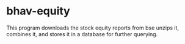 # bhav-equity
This program downloads the stock equity reports from bse unzips it, combines it, and stores it in a database for further querying.
